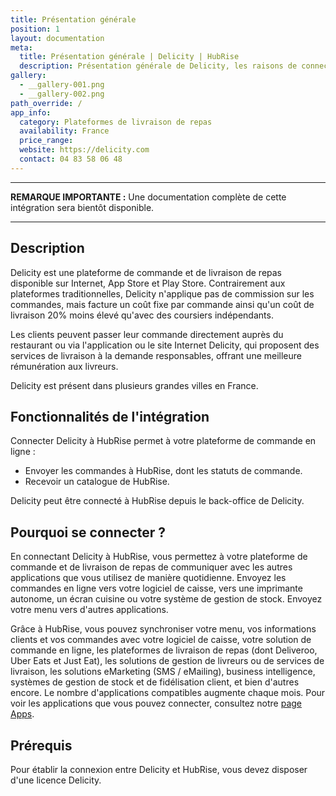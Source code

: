 ```yaml
---
title: Présentation générale
position: 1
layout: documentation
meta:
  title: Présentation générale | Delicity | HubRise
  description: Présentation générale de Delicity, les raisons de connecter Delicity à HubRise et les fonctionnalités de l'intégration faite par Delicity avec HubRise.
gallery:
  - __gallery-001.png
  - __gallery-002.png
path_override: /
app_info:
  category: Plateformes de livraison de repas
  availability: France
  price_range:
  website: https://delicity.com
  contact: 04 83 58 06 48
---
```


---

**REMARQUE IMPORTANTE :** Une documentation complète de cette intégration sera bientôt disponible.

---

## Description

Delicity est une plateforme de commande et de livraison de repas disponible sur Internet, App Store et Play Store. Contrairement aux plateformes traditionnelles, Delicity n'applique pas de commission sur les commandes, mais facture un coût fixe par commande ainsi qu'un coût de livraison 20% moins élevé qu'avec des coursiers indépendants.

Les clients peuvent passer leur commande directement auprès du restaurant ou via l'application ou le site Internet Delicity, qui proposent des services de livraison à la demande responsables, offrant une meilleure rémunération aux livreurs.

Delicity est présent dans plusieurs grandes villes en France.

## Fonctionnalités de l'intégration

Connecter Delicity à HubRise permet à votre plateforme de commande en ligne :

- Envoyer les commandes à HubRise, dont les statuts de commande.
- Recevoir un catalogue de HubRise.

Delicity peut être connecté à HubRise depuis le back-office de Delicity.

## Pourquoi se connecter ?

En connectant Delicity à HubRise, vous permettez à votre plateforme de commande et de livraison de repas de communiquer avec les autres applications que vous utilisez de manière quotidienne. Envoyez les commandes en ligne vers votre logiciel de caisse, vers une imprimante autonome, un écran cuisine ou votre système de gestion de stock. Envoyez votre menu vers d'autres applications.

Grâce à HubRise, vous pouvez synchroniser votre menu, vos informations clients et vos commandes avec votre logiciel de caisse, votre solution de commande en ligne, les plateformes de livraison de repas (dont Deliveroo, Uber Eats et Just Eat), les solutions de gestion de livreurs ou de services de livraison, les solutions eMarketing (SMS / eMailing), business intelligence, systèmes de gestion de stock et de fidélisation client, et bien d'autres encore. Le nombre d'applications compatibles augmente chaque mois. Pour voir les applications que vous pouvez connecter, consultez notre [page Apps](/apps).

## Prérequis

Pour établir la connexion entre Delicity et HubRise, vous devez disposer d'une licence Delicity.
